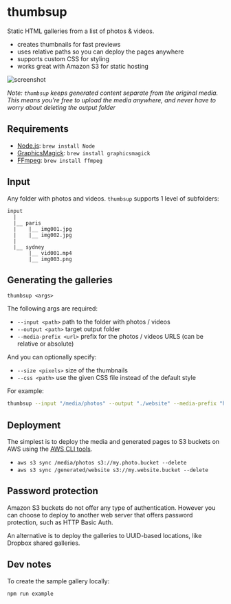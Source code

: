 # thumbsup

Static HTML galleries from a list of photos & videos.

- creates thumbnails for fast previews
- uses relative paths so you can deploy the pages anywhere
- supports custom CSS for styling
- works great with Amazon S3 for static hosting

![screenshot](https://raw.github.com/rprieto/thumbsup/master/screenshot.jpg)

*Note: `thumbsup` keeps generated content separate from the original media. This means you're free to upload the media anywhere, and never have to worry about deleting the output folder*

## Requirements

- [Node.js](http://nodejs.org/): `brew install Node`
- [GraphicsMagick](http://www.graphicsmagick.org/): `brew install graphicsmagick`
- [FFmpeg](http://www.ffmpeg.org/): `brew install ffmpeg`

## Input

Any folder with photos and videos.
`thumbsup` supports 1 level of subfolders:

```
input
  |
  |__ paris
  |    |__ img001.jpg
  |    |__ img002.jpg
  |
  |__ sydney
       |__ vid001.mp4
       |__ img003.png
```

## Generating the galleries

```
thumbsup <args>
```

The following args are required:

- `--input <path>` path to the folder with photos / videos
- `--output <path>` target output folder
- `--media-prefix <url>` prefix for the photos / videos URLS (can be relative or absolute)

And you can optionally specify:

- `--size <pixels>` size of the thumbnails
- `--css <path>` use the given CSS file instead of the default style

For example:

```bash
thumbsup --input "/media/photos" --output "./website" --media-prefix "http://my.photo.bucket.s3.amazon.com" --css "custom.css" --size 200
```

## Deployment

The simplest is to deploy the media and generated pages to S3 buckets on AWS using the [AWS CLI tools](http://aws.amazon.com/cli/).

- `aws s3 sync /media/photos s3://my.photo.bucket --delete`
- `aws s3 sync /generated/website s3://my.website.bucket --delete`

## Password protection

Amazon S3 buckets do not offer any type of authentication. However you can choose to deploy to another web server that offers password protection, such as HTTP Basic Auth.

An alternative is to deploy the galleries to UUID-based locations, like Dropbox shared galleries.

## Dev notes

To create the sample gallery locally:

```
npm run example
```
